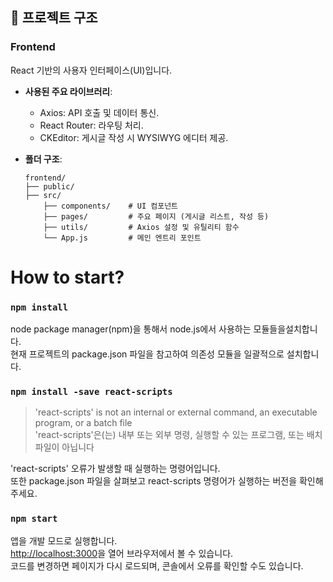 ## 📂 프로젝트 구조

### **Frontend**
React 기반의 사용자 인터페이스(UI)입니다.
- **사용된 주요 라이브러리**:
  - Axios: API 호출 및 데이터 통신.
  - React Router: 라우팅 처리.
  - CKEditor: 게시글 작성 시 WYSIWYG 에디터 제공.
   
- **폴더 구조**:
  ```
  frontend/
  ├── public/
  ├── src/
      ├── components/    # UI 컴포넌트
      ├── pages/         # 주요 페이지 (게시글 리스트, 작성 등)
      ├── utils/         # Axios 설정 및 유틸리티 함수
      └── App.js         # 메인 엔트리 포인트
  ```


How to start?
=

### `npm install`

node package manager(npm)을 통해서 node.js에서 사용하는 모듈들을설치합니다.\
현재 프로젝트의 package.json 파일을 참고하여 의존성 모듈을  일괄적으로 설치합니다.

### `npm install -save react-scripts`

> 'react-scripts' is not an internal or external command, an executable program, or a batch file <br>
> 'react-scripts'은(는) 내부 또는 외부 명령, 실행할 수 있는 프로그램, 또는 배치 파일이 아닙니다

'react-scripts' 오류가 발생할 때 실행하는 명령어입니다.\
또한 package.json 파일을 살펴보고 react-scripts 명령어가 실행하는 버전을 확인해주세요.


### `npm start`

앱을 개발 모드로 실행합니다.\
[http://localhost:3000](http://localhost:3000)을 열어 브라우저에서 볼 수 있습니다.\
코드를 변경하면 페이지가 다시 로드되며, 콘솔에서 오류를 확인할 수도 있습니다.
